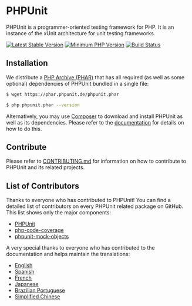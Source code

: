 # PHPUnit

PHPUnit is a programmer-oriented testing framework for PHP. It is an instance of the xUnit architecture for unit testing frameworks.

[![Latest Stable Version](https://img.shields.io/packagist/v/phpunit/phpunit.svg?style=flat-square)](https://packagist.org/packages/phpunit/phpunit)
[![Minimum PHP Version](https://img.shields.io/badge/php-%3E%3D%207.1-8892BF.svg?style=flat-square)](https://php.net/)
[![Build Status](https://img.shields.io/travis/sebastianbergmann/phpunit/master.svg?style=flat-square)](https://phpunit.de/build-status.html)

## Installation

We distribute a [PHP Archive (PHAR)](https://php.net/phar) that has all required (as well as some optional) dependencies of PHPUnit bundled in a single file:

```bash
$ wget https://phar.phpunit.de/phpunit.phar

$ php phpunit.phar --version
```

Alternatively, you may use [Composer](https://getcomposer.org/) to download and install PHPUnit as well as its dependencies. Please refer to the [documentation](https://phpunit.de/documentation.html) for details on how to do this.

## Contribute

Please refer to [CONTRIBUTING.md](https://github.com/sebastianbergmann/phpunit/blob/master/.github/CONTRIBUTING.md) for information on how to contribute to PHPUnit and its related projects.

## List of Contributors

Thanks to everyone who has contributed to PHPUnit! You can find a detailed list of contributors on every PHPUnit related package on GitHub. This list shows only the major components:

* [PHPUnit](https://github.com/sebastianbergmann/phpunit/graphs/contributors)
* [php-code-coverage](https://github.com/sebastianbergmann/php-code-coverage/graphs/contributors)
* [phpunit-mock-objects](https://github.com/sebastianbergmann/phpunit-mock-objects/graphs/contributors)

A very special thanks to everyone who has contributed to the documentation and helps maintain the translations:

* [English](https://github.com/sebastianbergmann/phpunit-documentation-english/graphs/contributors)
* [Spanish](https://github.com/sebastianbergmann/phpunit-documentation-spanish/graphs/contributors)
* [French](https://github.com/sebastianbergmann/phpunit-documentation-french/graphs/contributors)
* [Japanese](https://github.com/sebastianbergmann/phpunit-documentation-japanese/graphs/contributors)
* [Brazilian Portuguese](https://github.com/sebastianbergmann/phpunit-documentation-brazilian-portuguese/graphs/contributors)
* [Simplified Chinese](https://github.com/sebastianbergmann/phpunit-documentation-chinese/graphs/contributors)

